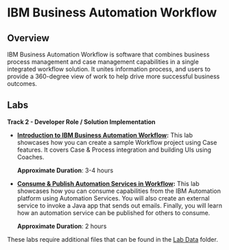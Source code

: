 # IBM Business Automation Workflow

## Overview

IBM Business Automation Workflow is software that combines business process management and case management  capabilities in a single integrated workflow solution. It unites information process, and users to provide a 360-degree view of work to help drive more successful business outcomes.

## Labs

**Track 2 - Developer Role / Solution Implementation**

- **<a href="Lab%20Guide%20-%20Introduction%20to%20IBM%20Business%20Automation%20Workflow.pdf" target="_blank">Introduction to IBM Business Automation Workflow</a>:** This lab showcases how you can create a sample Workflow project using Case features. It covers Case & Process integration and building UIs using Coaches.

    **Approximate Duration**: 3-4 hours

- **<a href="Lab%20Guide%20-%20Consume%20%26%20Publish%20Automation%20Services%20in%20Workflow.pdf" target="_blank">Consume & Publish Automation Services in Workflow</a>:** This lab showcases how you can consume capabilities from the IBM Automation platform using Automation Services. You will also create an external service to invoke a Java app that sends out emails. Finally, you will learn how an automation service can be published for others to consume.

    **Approximate Duration**: 2 hours

These labs require additional files that can be found in the <a href="https://github.com/IBM/cp4ba-labs/tree/main/23.0.2/Workflow/Lab%20Data" target="_blank">Lab Data</a> folder.


